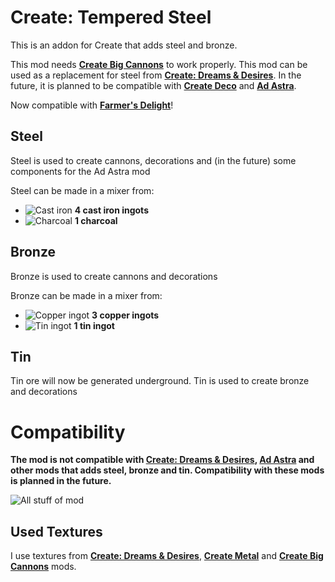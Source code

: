 # Create: Tempered Steel
This is an addon for Create that adds steel and bronze. 

This mod needs **[Create Big Cannons](https://modrinth.com/mod/create-big-cannons)** to work properly. This mod can be used as a replacement for steel from **[Create: Dreams & Desires](https://modrinth.com/mod/create-dreams-and-desires)**. In the future, it is planned to be compatible with **[Create Deco](https://modrinth.com/mod/create-deco)** and **[Ad Astra](https://modrinth.com/mod/ad-astra)**.

Now compatible with [**Farmer's Delight**](https://modrinth.com/mod/farmers-delight-refabricated)!

## Steel
Steel is used to create cannons, decorations and (in the future) some components for the Ad Astra mod

Steel can be made in a mixer from:
- ![Cast iron](https://cdn.modrinth.com/data/cached_images/efa5d8af7c6951501d37d01b33aa4a8fc61e3151.png) **4 cast iron ingots**
- ![Charcoal](https://cdn.modrinth.com/data/cached_images/096b759eea7007fffafba00a5b6e956d2836be97.png) **1 charcoal**
## Bronze
Bronze is used to create cannons and decorations

Bronze can be made in a mixer from:
- ![Copper ingot](https://cdn.modrinth.com/data/cached_images/5b4e902e805a891f698f91f12d2df3dbfe92b299.png) **3 copper ingots**
- ![Tin ingot](https://cdn.modrinth.com/data/cached_images/8f6bf526d38021bda90db0afbe11807af063be03.png) **1 tin ingot**
## Tin
Tin ore will now be generated underground. Tin is used to create bronze and decorations
# Compatibility
**The mod is not compatible with [Create: Dreams & Desires](https://modrinth.com/mod/create-dreams-and-desires), [Ad Astra](https://modrinth.com/mod/ad-astra) and other mods that adds steel, bronze and tin. Compatibility with these mods is planned in the future.**

![All stuff of mod](https://cdn.modrinth.com/data/cached_images/6861aa4573221e95e79fb2f9dca1fd7e75f19e1c.png)

## Used Textures
I use textures from **[Create: Dreams & Desires](https://modrinth.com/mod/create-dreams-and-desires)**, **[Create Metal](https://modrinth.com/mod/create-metal)** and **[Create Big Cannons](https://modrinth.com/mod/create-big-cannons)** mods.
